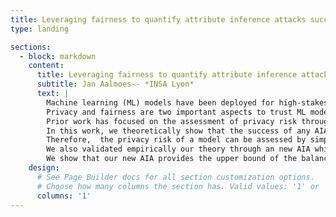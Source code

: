 ```yaml
---
title: Leveraging fairness to quantify attribute inference attacks success
type: landing

sections:
  - block: markdown
    content:
      title: Leveraging fairness to quantify attribute inference attacks success
      subtitle: Jan Aalmoes-- *INSA Lyon*
      text: |
        Machine learning (ML) models have been deployed for high-stakes applications, e.g., healthcare and criminal justice. 
        Privacy and fairness are two important aspects to trust ML models for decision making in such applications.
        Prior work has focused on the assessment of privacy risk through through the prism of Membership Inference Attacks (MIAs) which infer data used to train the target model. However, ML models are also vulnerable to blackbox attribute inference attacks (AIAs) where an adversary, with some background knowledge, infers sensitive attributes by exploiting distinguishable model predictions. 
        In this work, we theoretically show that the success of any AIA is bounded by the fairness level of the targeted model. Specifically, the more a model is close to satisfying demographic parity, the less any AIA will perform. 
        Therefore,  the privacy risk of a model can be assessed by simply studying its fairness.
        We also validated empirically our theory through an new AIA which takes advantage of the finite character of the classified set on a large set of representative and real world dataset in various domains such as justice, healthcare, and facial recognition.
        We show that our new AIA provides the upper bound of the balance accuracy of the attack, and that current state of libraries such as Fairlearn (i.e., implementing Exponent Gradient Descent and Adversarial Debasing) and FairGrad failed to guarantee fairness in practice.
    design:
      # See Page Builder docs for all section customization options.
      # Choose how many columns the section has. Valid values: '1' or '2'.
      columns: '1'
---
```

